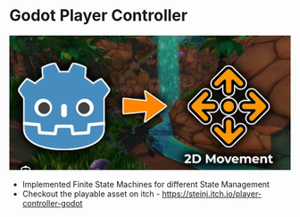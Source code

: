 # Godot Player Controller
[![Watch the video](github-icon.png)](https://youtu.be/XPWxrb-Z5P0)

- Implemented Finite State Machines for different State Management
- Checkout the playable asset on itch - https://steinj.itch.io/player-controller-godot
